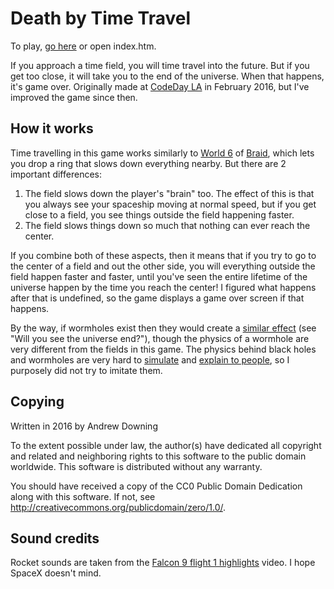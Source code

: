 Death by Time Travel
====================

To play, [go here](https://ad510.github.io/time-dilation-game) or open index.htm.

If you approach a time field, you will time travel into the future. But if you get too close, it will take you to the end of the universe. When that happens, it's game over. Originally made at [CodeDay LA](https://codeday.org/la) in February 2016, but I've improved the game since then.

How it works
------------
Time travelling in this game works similarly to [World 6](https://youtu.be/chd4ijoaxVk?t=18s) of [Braid](http://braid-game.com), which lets you drop a ring that slows down everything nearby. But there are 2 important differences:

1. The field slows down the player's "brain" too. The effect of this is that you always see your spaceship moving at normal speed, but if you get close to a field, you see things outside the field happening faster.
2. The field slows things down so much that nothing can ever reach the center.

If you combine both of these aspects, then it means that if you try to go to the center of a field and out the other side, you will everything outside the field happen faster and faster, until you've seen the entire lifetime of the universe happen by the time you reach the center! I figured what happens after that is undefined, so the game displays a game over screen if that happens.

By the way, if wormholes exist then they would create a [similar effect](http://math.ucr.edu/home/baez/physics/Relativity/BlackHoles/fall_in.html) (see "Will you see the universe end?"), though the physics of a wormhole are very different from the fields in this game. The physics behind black holes and wormholes are very hard to [simulate](http://spiro.fisica.unipd.it/~antonell/schwarzschild/live) and [explain to people](http://www.feynmanlectures.caltech.edu/II_42.html), so I purposely did not try to imitate them.

Copying
-------
Written in 2016 by Andrew Downing

To the extent possible under law, the author(s) have dedicated all copyright and related and neighboring rights to this software to the public domain worldwide. This software is distributed without any warranty.

You should have received a copy of the CC0 Public Domain Dedication along with this software. If not, see <http://creativecommons.org/publicdomain/zero/1.0/>.

Sound credits
-------------
Rocket sounds are taken from the [Falcon 9 flight 1 highlights](https://youtu.be/H6hYEqrP56I?t=2m) video. I hope SpaceX doesn't mind.
